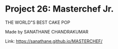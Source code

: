 # Project 26: Masterchef Jr.
THE WORLD"S BEST CAKE POP

Made by SANATHANE CHANDRAKUMAR

Link: https://sanathane.github.io/MASTERCHEF/

